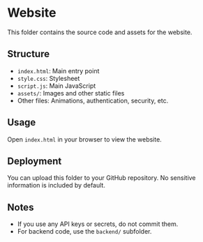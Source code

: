 # Website

This folder contains the source code and assets for the website.

## Structure
- `index.html`: Main entry point
- `style.css`: Stylesheet
- `script.js`: Main JavaScript
- `assets/`: Images and other static files
- Other files: Animations, authentication, security, etc.

## Usage
Open `index.html` in your browser to view the website.

## Deployment
You can upload this folder to your GitHub repository. No sensitive information is included by default.

## Notes
- If you use any API keys or secrets, do not commit them.
- For backend code, use the `backend/` subfolder.
